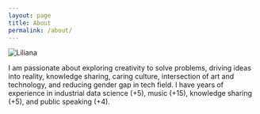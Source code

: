```yaml
---
layout: page
title: About
permalink: /about/
---
```

![Liliana](https://raw.github.com/LilianaArguello/lilianaarguello.github.io/main/docs/assets/img/liliana.jpg)

I am passionate about exploring creativity to solve problems, driving ideas into reality, knowledge sharing, caring culture, intersection of art and technology, and reducing gender gap in tech field. I have years of experience in industrial data science (+5), music (+15), knowledge sharing (+5), and public speaking (+4).
